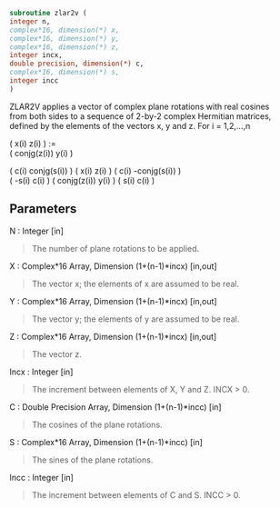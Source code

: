 ```fortran  
subroutine zlar2v (  
integer n,  
complex*16, dimension(*) x,  
complex*16, dimension(*) y,  
complex*16, dimension(*) z,  
integer incx,  
double precision, dimension(*) c,  
complex*16, dimension(*) s,  
integer incc  
)  
```  
  
ZLAR2V applies a vector of complex plane rotations with real cosines  
from both sides to a sequence of 2-by-2 complex Hermitian matrices,  
defined by the elements of the vectors x, y and z. For i = 1,2,...,n  
  
(       x(i)  z(i) ) :=  
( conjg(z(i)) y(i) )  
  
(  c(i) conjg(s(i)) ) (       x(i)  z(i) ) ( c(i) -conjg(s(i)) )  
( -s(i)       c(i)  ) ( conjg(z(i)) y(i) ) ( s(i)        c(i)  )  
  
## Parameters  
N : Integer [in]  
> The number of plane rotations to be applied.  
  
X : Complex*16 Array, Dimension (1+(n-1)*incx) [in,out]  
> The vector x; the elements of x are assumed to be real.  
  
Y : Complex*16 Array, Dimension (1+(n-1)*incx) [in,out]  
> The vector y; the elements of y are assumed to be real.  
  
Z : Complex*16 Array, Dimension (1+(n-1)*incx) [in,out]  
> The vector z.  
  
Incx : Integer [in]  
> The increment between elements of X, Y and Z. INCX > 0.  
  
C : Double Precision Array, Dimension (1+(n-1)*incc) [in]  
> The cosines of the plane rotations.  
  
S : Complex*16 Array, Dimension (1+(n-1)*incc) [in]  
> The sines of the plane rotations.  
  
Incc : Integer [in]  
> The increment between elements of C and S. INCC > 0.  
  
